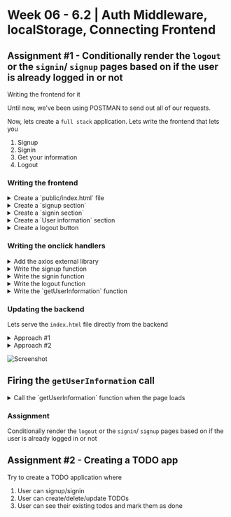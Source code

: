 # **Week 06 - 6.2 | Auth Middleware, localStorage, Connecting Frontend**

## Assignment #1 - Conditionally render the `logout` or the `signin`/ `signup` pages based on if the user is already logged in or not

Writing the frontend for it

Until now, we’ve been using POSTMAN to send out all of our requests.

Now, lets create a `full stack` application. Lets write the frontend that lets you

1. Signup
2. Signin
3. Get your information
4. Logout

### Writing the frontend

<details> 
<summary>Create a `public/index.html` file</summary>

```sh
mkdir public
cd public
touch index.html
```

</details>

 <details> 
<summary>Create a `signup section` </summary>

```html
<div>
    Signup
    <input type="text" name="username" placeholder="Username" />
    <input type="password" name="password" placeholder="Password" />
    <button onclick="signup()">Submit</button>
</div>
```

</details>

<details> 
<summary>Create a `signin section`</summary>

```html
<div>
    Signin
    <input type="text" name="username" placeholder="Username">
    <input type="password" name="password" placeholder="Password">
    <button onclick="signin()">Submit</button>
</div>
```
</details>

<details>
<summary>Create a `User information` section</summary>

```html
<div>
    User information:
    <div id="information"></div>
</div>
```
</details>

<details> 
<summary>Create a logout button</summary>

```html
<div>
    <button onclick="logout()">Logout</button>
</div>
```
</details>

### Writing the onclick handlers

<details> 
<summary>Add the axios external library</summary>

```jsx
<script src="https://cdnjs.cloudflare.com/ajax/libs/axios/1.7.7/axios.min.js"></script>
```
</details>

<details> 
<summary>Write the signup function</summary>

```jsx
async function signup() {
    const username = document.getElementById("signup-username").value;
    const password = document.getElementById("signup-password").value;

    const response = await axios.post("http://localhost:3000/signup", {
        username: username,
        password: password,
    });
    alert("Signed up successfully");
}
```
</details>

<details> 
<summary>Write the signin function</summary>

```jsx
async function signin() {
    const username = document.getElementById("signin-username").value;
    const password = document.getElementById("signin-password").value;

    const response = await axios.post("http://localhost:3000/signin", {
        username: username,
        password: password,
    });

    localStorage.setItem("token", response.data.token);

    alert("Signed in successfully");
}
```
</details>
    
<details> 
<summary>Write the logout function</summary>

```jsx
async function logout() {
    localStorage.removeItem("token");
}
```
</details>

<details> 
<summary>Write the `getUserInformation` function</summary>

```jsx
async function getUserInformation() {
    const token = localStorage.getItem("token");

    if (token) {
        const response = await axios.get("http://localhost:3000/me", {
            headers: {
                Authorization: token,
            },
        });
        document.getElementById("information").innerHTML = response.data.username;
    }
}
```
</details>

### Updating the backend

Lets serve the `index.html` file directly from the backend

<details> 
<summary>Approach #1</summary>

```jsx
app.get("/", function (req, res) {
    res.sendFile("./public/index.html");
});
```
</details>

<details> 
<summary>Approach #2</summary>

```jsx
app.use(express.static("./public"));
```
</details>   


![Screenshot](https://petal-estimate-4e9.notion.site/image/https%3A%2F%2Fprod-files-secure.s3.us-west-2.amazonaws.com%2F085e8ad8-528e-47d7-8922-a23dc4016453%2Fd5363587-94b4-404e-b1a6-0649d256ca05%2FScreenshot_2024-09-08_at_7.44.28_PM.png?table=block&id=44fa4fba-c15a-4dae-8867-54a35c4ba996&spaceId=085e8ad8-528e-47d7-8922-a23dc4016453&width=2000&userId=&cache=v2)

## Firing the `getUserInformation` call

<details> 
<summary>Call the `getUserInformation` function when the page loads</summary>

```jsx
getUserInformation();
```
</details>

### Assignment
Conditionally render the `logout` or the `signin`/ `signup` pages based on if the user is already logged in or not


## Assignment #2 - Creating a TODO app

Try to create a TODO application where

1. User can signup/signin
2. User can create/delete/update TODOs
3. User can see their existing todos and mark them as done